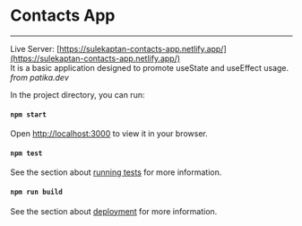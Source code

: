 # Contacts App
<hr/>

Live Server: [https://sulekaptan-contacts-app.netlify.app/](https://sulekaptan-contacts-app.netlify.app/)
<br/>
It is a basic application designed to promote useState and useEffect usage.
<i>from patika.dev</i>


In the project directory, you can run:

#### `npm start`

Open [http://localhost:3000](http://localhost:3000) to view it in your browser.

#### `npm test`

See the section about [running tests](https://facebook.github.io/create-react-app/docs/running-tests) for more information.

#### `npm run build`

See the section about [deployment](https://facebook.github.io/create-react-app/docs/deployment) for more information.


